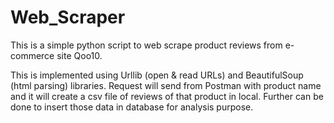 # Web_Scraper
This is a simple python script to web scrape product reviews from e-commerce site Qoo10. 

This is implemented using Urllib (open & read URLs) and BeautifulSoup (html parsing) libraries.
Request will send from Postman with product name and it will create a csv file of reviews of that product in local.
Further can be done to insert those data in database for analysis purpose.
